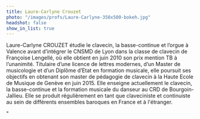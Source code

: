 ```yaml
---
title: Laure-Carlyne Crouzet
photo: "/images/profs/Laure-Carlyne-350x500-bokeh.jpg"
headshot: false
show_in_list: true
---
```


Laure-Carlyne CROUZET étudie le clavecin, la basse-continue et l’orgue à Valence avant d’intégrer le CNSMD de Lyon dans la classe de clavecin de Françoise Lengellé, où elle obtient en juin 2010 son prix mention TB à l’unanimité. Titulaire d’une licence de lettres modernes, d’un Master de musicologie et d’un Diplôme d’Etat en formation musicale, elle poursuit ses objectifs en obtenant son master de pédagogie de clavecin à la Haute Ecole de Musique de Genève en juin 2015. Elle enseigne actuellement le clavecin, la basse-continue et la formation musicale du danseur au CRD de Bourgoin-Jallieu. Elle se produit régulièrement en tant que claveciniste et continuiste au sein de différents ensembles baroques en France et à l'étranger.</p>"

